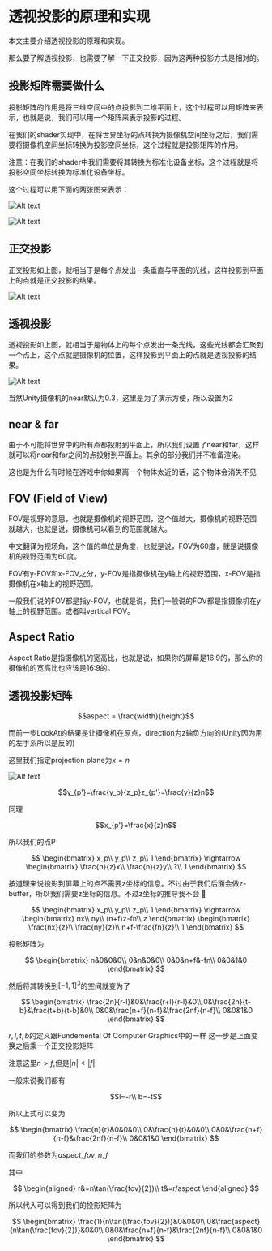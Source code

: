 # 透视投影的原理和实现

本文主要介绍透视投影的原理和实现。

那么要了解透视投影，也需要了解一下正交投影，因为这两种投影方式是相对的。

## 投影矩阵需要做什么

投影矩阵的作用是将三维空间中的点投影到二维平面上，这个过程可以用矩阵来表示，也就是说，我们可以用一个矩阵来表示投影的过程。

在我们的shader实现中，在将世界坐标的点转换为摄像机空间坐标之后，我们需要将摄像机空间坐标转换为投影空间坐标，这个过程就是投影矩阵的作用。

注意：在我们的shader中我们需要将其转换为标准化设备坐标，这个过程就是将投影空间坐标转换为标准化设备坐标。

这个过程可以用下面的两张图来表示：

![Alt text](img/image.png)

![Alt text](img/image-1.png)

## 正交投影

正交投影如上图，就相当于是每个点发出一条垂直与平面的光线，这样投影到平面上的点就是正交投影的结果。

![Alt text](img/3.png)

## 透视投影

透视投影如上图，就相当于是物体上的每个点发出一条光线，这些光线都会汇聚到一个点上，这个点就是摄像机的位置，这样投影到平面上的点就是透视投影的结果。

![Alt text](img/4.png)

当然Unity摄像机的near默认为0.3，这里是为了演示方便，所以设置为2

## near & far

由于不可能将世界中的所有点都投射到平面上，所以我们设置了near和far，这样就可以将near和far之间的点投射到平面上。其余的部分我们并不准备渲染。

这也是为什么有时候在游戏中你如果离一个物体太近的话，这个物体会消失不见

## FOV (Field of View)

FOV是视野的意思，也就是摄像机的视野范围，这个值越大，摄像机的视野范围就越大，也就是说，摄像机可以看到的范围就越大。

中文翻译为视场角，这个值的单位是角度，也就是说，FOV为60度，就是说摄像机的视野范围为60度。

FOV有y-FOV和x-FOV之分，y-FOV是指摄像机在y轴上的视野范围，x-FOV是指摄像机在x轴上的视野范围。

一般我们说的FOV都是指y-FOV，也就是说，我们一般说的FOV都是指摄像机在y轴上的视野范围。或者叫vertical FOV。

## Aspect Ratio

Aspect Ratio是指摄像机的宽高比，也就是说，如果你的屏幕是16:9的，那么你的摄像机的宽高比也应该是16:9的。

## 透视投影矩阵

$$aspect = \frac{width}{height}$$

而前一步LookAt的结果是让摄像机在原点，direction为z轴负方向的(Unity因为用的左手系所以是反的)

这里我们指定projection plane为$x=n$

![Alt text](img/5.png)

$$y_{p'}=\frac{y_p}{z_p}z_{p'}=\frac{y}{z}n$$

同理

$$x_{p'}=\frac{x}{z}n$$

所以我们的点P

$$
\begin{bmatrix}
x_p\\
y_p\\
z_p\\
1
\end{bmatrix} \rightarrow
\begin{bmatrix}
\frac{n}{z}x\\
\frac{n}{z}y\\
?\\
1
\end{bmatrix}
$$

按道理来说投影到屏幕上的点不需要z坐标的信息。不过由于我们后面会做z-buffer，所以我们需要z坐标的信息。不过z坐标的推导我不会
 :clown_face:

$$
\begin{bmatrix}
x_p\\
y_p\\
z_p\\
1
\end{bmatrix} \rightarrow
\begin{bmatrix}
nx\\
ny\\
(n+f)z-fn\\
z
\end{bmatrix} 
\begin{bmatrix}
\frac{nx}{z}\\
\frac{ny}{z}\\
n+f-\frac{fn}{z}\\
1
\end{bmatrix}
$$

投影矩阵为:

$$
\begin{bmatrix}
n&0&0&0\\
0&n&0&0\\
0&0&n+f&-fn\\
0&0&1&0
\end{bmatrix}
$$

然后将其转换到$[-1,1]^3$的空间就变为了

$$
\begin{bmatrix}
\frac{2n}{r-l}&0&\frac{r+l}{r-l}&0\\
0&\frac{2n}{t-b}&\frac{t+b}{t-b}&0\\
0&0&\frac{n+f}{n-f}&\frac{2nf}{n-f}\\
0&0&1&0
\end{bmatrix}
$$

$r,l,t,b$的定义跟Fundemental Of Computer Graphics中的一样
这一步是上面变换之后乘一个正交投影矩阵

注意这里$n>f$,但是$|n|< |f|$

一般来说我们都有

$$l=-r\\ 
b=-t$$

所以上式可以变为

$$
\begin{bmatrix}
\frac{n}{r}&0&0&0\\
0&\frac{n}{t}&0&0\\
0&0&\frac{n+f}{n-f}&\frac{2nf}{n-f}\\
0&0&1&0
\end{bmatrix}
$$

而我们的参数为$aspect,fov,n,f$

其中

$$
\begin{aligned}
r&=n\tan(\frac{fov}{2})\\
t&=r/aspect
\end{aligned}
$$

所以代入可以得到我们的投影矩阵为

$$
\begin{bmatrix}
\frac{1}{n\tan(\frac{fov}{2})}&0&0&0\\
0&\frac{aspect}{n\tan(\frac{fov}{2})}&0&0\\
0&0&\frac{n+f}{n-f}&\frac{2nf}{n-f}\\
0&0&1&0
\end{bmatrix}
$$

